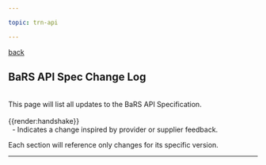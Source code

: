 ```yaml
---

topic: trn-api

---
```


<a href="#" onclick="history.back()">back</a>

## BaRS API Spec Change Log
<br>
This page will list all updates to the BaRS API Specification. 
<br>
<br>
<div class="imgHandshake">{{render:handshake}}</div> &nbsp; - Indicates a change inspired by provider or supplier feedback.
<p>

Each section will reference only changes for its specific version.
<hr>


